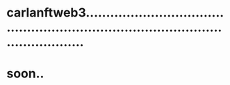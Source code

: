 # carlanftweb3..........................................................................................................
# soon..
